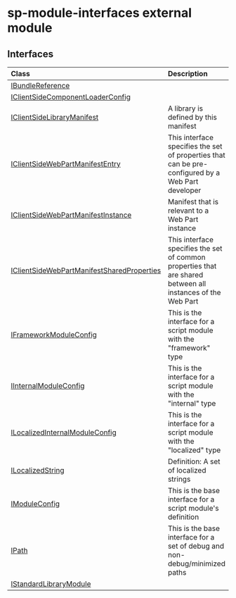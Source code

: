 # sp-module-interfaces external module



## Interfaces

| Class	   |  Description |
|:-------------|:---------------|
| [IBundleReference](ibundlereference.md)   |   |
| [IClientSideComponentLoaderConfig](iclientsidecomponentloaderconfig.md)   |   |
| [IClientSideLibraryManifest](iclientsidelibrarymanifest.md)   | A library is defined by this manifest  |
| [IClientSideWebPartManifestEntry](iclientsidewebpartmanifestentry.md)   | This interface specifies the set of properties that can be pre-configured by a Web Part developer  |
| [IClientSideWebPartManifestInstance](iclientsidewebpartmanifestinstance.md)   | Manifest that is relevant to a Web Part instance  |
| [IClientSideWebPartManifestSharedProperties](iclientsidewebpartmanifestsharedproperties.md)   | This interface specifies the set of common properties that are shared between all instances of the Web Part  |
| [IFrameworkModuleConfig](iframeworkmoduleconfig.md)   | This is the interface for a script module with the "framework" type  |
| [IInternalModuleConfig](iinternalmoduleconfig.md)   | This is the interface for a script module with the "internal" type  |
| [ILocalizedInternalModuleConfig](ilocalizedinternalmoduleconfig.md)   | This is the interface for a script module with the "localized" type  |
| [ILocalizedString](ilocalizedstring.md)   | Definition: A set of localized strings  |
| [IModuleConfig](imoduleconfig.md)   | This is the base interface for a script module's definition  |
| [IPath](ipath.md)   | This is the base interface for a set of debug and non-debug/minimized paths  |
| [IStandardLibraryModule](istandardlibrarymodule.md)   |   |






